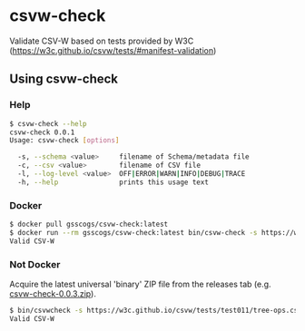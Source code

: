 # csvw-check

Validate CSV-W based on tests provided by W3C (https://w3c.github.io/csvw/tests/#manifest-validation)

## Using csvw-check

### Help

```bash
$ csvw-check --help
csvw-check 0.0.1
Usage: csvw-check [options]

  -s, --schema <value>     filename of Schema/metadata file
  -c, --csv <value>        filename of CSV file
  -l, --log-level <value>  OFF|ERROR|WARN|INFO|DEBUG|TRACE
  -h, --help               prints this usage text
```

### Docker

```bash
$ docker pull gsscogs/csvw-check:latest
$ docker run --rm gsscogs/csvw-check:latest bin/csvw-check -s https://w3c.github.io/csvw/tests/test011/tree-ops.csv-metadata.json
Valid CSV-W
```

### Not Docker

Acquire the latest universal 'binary' ZIP file from the releases tab (e.g. [csvw-check-0.0.3.zip](https://github.com/GSS-Cogs/csvw-check/releases/download/v0.0.3/csvw-check-0.0.3.zip)).

```bash
$ bin/csvwcheck -s https://w3c.github.io/csvw/tests/test011/tree-ops.csv-metadata.json
Valid CSV-W
```

